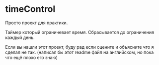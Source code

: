 # timeControl
Просто проект для практики. 

Таймер который ограничевает время. Сбрасывается до ограничения каждый день.

Если вы нашли этот проект, буду рад если оцените и объясните что я сделал не так.
(написал бы этот readme файл на английском, но пока что ещё плохо его знаю)
